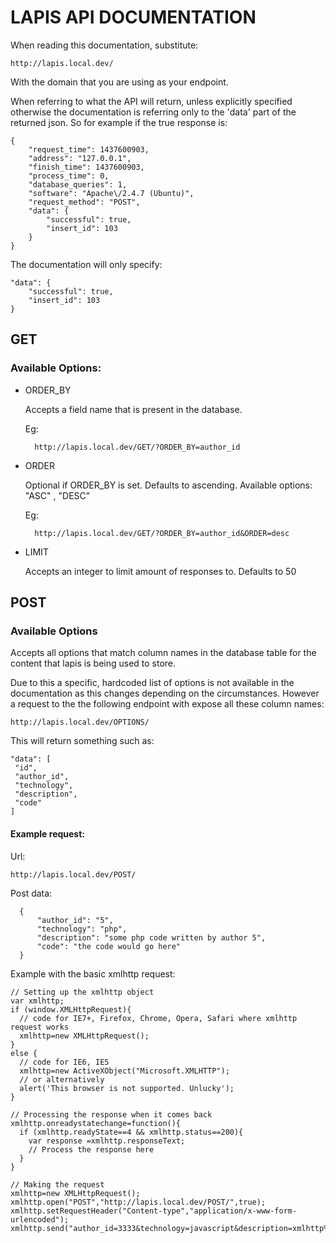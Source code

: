 # LAPIS API DOCUMENTATION

When reading this documentation, substitute:

    http://lapis.local.dev/

With the domain that you are using as your endpoint.

When referring to what the API will return, unless explicitly specified otherwise the documentation is referring only to the 'data' part of the returned json. So for example if the true response is:

    {
        "request_time": 1437600903,
        "address": "127.0.0.1",
        "finish_time": 1437600903,
        "process_time": 0,
        "database_queries": 1,
        "software": "Apache\/2.4.7 (Ubuntu)",
        "request_method": "POST",
        "data": {
            "successful": true,
            "insert_id": 103
        }
    }

The documentation will only specify:

    "data": {
        "successful": true,
        "insert_id": 103
    }

## GET

### Available Options:

* ORDER_BY

    Accepts a field name that is present in the database.

    Eg:

        http://lapis.local.dev/GET/?ORDER_BY=author_id

* ORDER

     Optional if ORDER_BY is set. Defaults to ascending.
     Available options: "ASC" , "DESC"

     Eg:

        http://lapis.local.dev/GET/?ORDER_BY=author_id&ORDER=desc

* LIMIT

    Accepts an integer to limit amount of responses to. Defaults to 50

## POST

### Available Options

Accepts all options that match column names in the database table for the content that lapis is being used to store.

Due to this a specific, hardcoded list of options is not available in the documentation as this changes depending on the circumstances. However a request to the the following endpoint with expose all these column names:

    http://lapis.local.dev/OPTIONS/

  This will return something such as:

    "data": [
     "id",
     "author_id",
     "technology",
     "description",
     "code"
    ]

#### Example request:
Url:

    http://lapis.local.dev/POST/

Post data:

      {
          "author_id": "5",
          "technology": "php",
          "description": "some php code written by author 5",
          "code": "the code would go here"
      }

Example with the basic xmlhttp request:

    // Setting up the xmlhttp object
    var xmlhttp;
    if (window.XMLHttpRequest){
      // code for IE7+, Firefox, Chrome, Opera, Safari where xmlhttp request works
      xmlhttp=new XMLHttpRequest();
    }
    else {
      // code for IE6, IE5
      xmlhttp=new ActiveXObject("Microsoft.XMLHTTP");
      // or alternatively
      alert('This browser is not supported. Unlucky');
    }

    // Processing the response when it comes back
    xmlhttp.onreadystatechange=function(){
      if (xmlhttp.readyState==4 && xmlhttp.status==200){
        var response =xmlhttp.responseText;
        // Process the response here
      }
    }

    // Making the request
    xmlhttp=new XMLHttpRequest();
    xmlhttp.open("POST","http://lapis.local.dev/POST/",true);
    xmlhttp.setRequestHeader("Content-type","application/x-www-form-urlencoded");
    xmlhttp.send("author_id=3333&technology=javascript&description=xmlhttp%20requests&code=this%20is%20the%20code");
